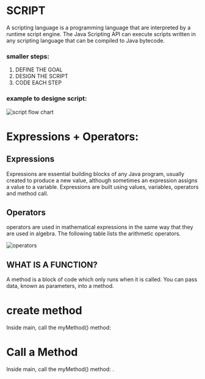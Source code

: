 # SCRIPT 
A scripting language is a programming language that are interpreted by a runtime script engine.
The Java Scripting API can execute scripts written in any scripting language that can be compiled to Java bytecode.

### smaller steps:
1. DEFINE THE GOAL 
1. DESIGN THE SCRIPT 
1. CODE EACH STEP 

### example to designe script:

![script flow chart](https://i.stack.imgur.com/hJTsv.png)


# Expressions + Operators: 

## Expressions
Expressions are essential building blocks of any Java program, usually created to produce a new value, although sometimes an expression assigns a value to a variable. Expressions are built using values, variables, operators and method call.

## Operators
operators are used in mathematical expressions in the same way that they are used in algebra. The following table lists the arithmetic operators.

![operators](https://contribute.geeksforgeeks.org/wp-content/uploads/arithmetic-operators.png)

## WHAT IS A FUNCTION?
A method is a block of code which only runs when it is called.
You can pass data, known as parameters, into a method.

# create method 
Inside main, call the myMethod() method:

# Call a Method
Inside main, call the myMethod() method:
.
